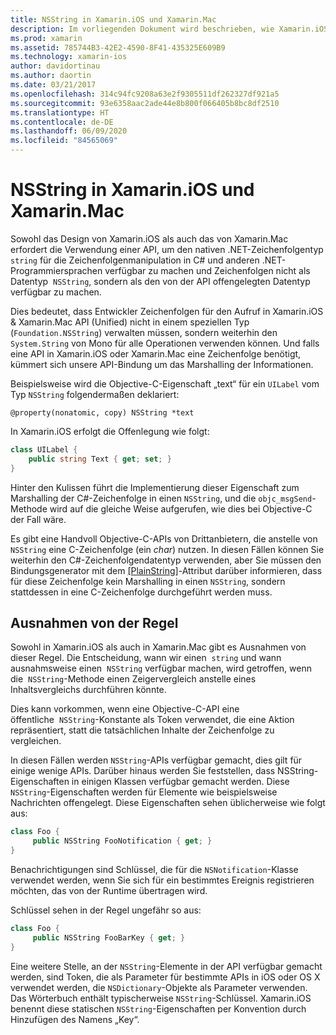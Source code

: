```yaml
---
title: NSString in Xamarin.iOS und Xamarin.Mac
description: Im vorliegenden Dokument wird beschrieben, wie Xamarin.iOS NSString-Objekte transparent in C#-Zeichenfolgenobjekte konvertiert, wenn dies nicht von allein geschieht.
ms.prod: xamarin
ms.assetid: 785744B3-42E2-4590-8F41-435325E609B9
ms.technology: xamarin-ios
author: davidortinau
ms.author: daortin
ms.date: 03/21/2017
ms.openlocfilehash: 314c94fc9208a63e2f9305511df262327df921a5
ms.sourcegitcommit: 93e6358aac2ade44e8b800f066405b8bc8df2510
ms.translationtype: HT
ms.contentlocale: de-DE
ms.lasthandoff: 06/09/2020
ms.locfileid: "84565069"
---
```

# <a name="nsstring-in-xamarinios-and-xamarinmac"></a>NSString in Xamarin.iOS und Xamarin.Mac

Sowohl das Design von Xamarin.iOS als auch das von Xamarin.Mac erfordert die Verwendung einer API, um den nativen .NET-Zeichenfolgentyp `string` für die Zeichenfolgenmanipulation in C# und anderen .NET-Programmiersprachen verfügbar zu machen und Zeichenfolgen nicht als Datentyp  `NSString`, sondern als den von der API offengelegten Datentyp verfügbar zu machen.

Dies bedeutet, dass Entwickler Zeichenfolgen für den Aufruf in Xamarin.iOS & Xamarin.Mac API (Unified) nicht in einem speziellen Typ (`Foundation.NSString`) verwalten müssen, sondern weiterhin den `System.String` von Mono für alle Operationen verwenden können. Und falls eine API in Xamarin.iOS oder Xamarin.Mac eine Zeichenfolge benötigt, kümmert sich unsere API-Bindung um das Marshalling der Informationen.

Beispielsweise wird die Objective-C-Eigenschaft „text“ für ein `UILabel` vom Typ `NSString` folgendermaßen deklariert:

```objc
@property(nonatomic, copy) NSString *text
```

In Xamarin.iOS erfolgt die Offenlegung wie folgt:

```csharp
class UILabel {
    public string Text { get; set; }
}
```

Hinter den Kulissen führt die Implementierung dieser Eigenschaft zum Marshalling der C#-Zeichenfolge in einen `NSString`, und die `objc_msgSend`-Methode wird auf die gleiche Weise aufgerufen, wie dies bei Objective-C der Fall wäre.

Es gibt eine Handvoll Objective-C-APIs von Drittanbietern, die anstelle von `NSString` eine C-Zeichenfolge (ein *char*) nutzen. In diesen Fällen können Sie weiterhin den C#-Zeichenfolgendatentyp verwenden, aber Sie müssen den Bindungsgenerator mit dem [[PlainString]](~/cross-platform/macios/binding/objective-c-libraries.md)-Attribut darüber informieren, dass für diese Zeichenfolge kein Marshalling in einen `NSString`, sondern stattdessen in eine C-Zeichenfolge durchgeführt werden muss.

 <a name="Exceptions_to_the_Rule"></a>

## <a name="exceptions-to-the-rule"></a>Ausnahmen von der Regel

Sowohl in Xamarin.iOS als auch in Xamarin.Mac gibt es Ausnahmen von dieser Regel. Die Entscheidung, wann wir einen  `string` und wann ausnahmsweise einen  `NSString` verfügbar machen, wird getroffen, wenn die  `NSString`-Methode einen Zeigervergleich anstelle eines Inhaltsvergleichs durchführen könnte.

Dies kann vorkommen, wenn eine Objective-C-API eine öffentliche  `NSString`-Konstante als Token verwendet, die eine Aktion repräsentiert, statt die tatsächlichen Inhalte der Zeichenfolge zu vergleichen.

In diesen Fällen werden `NSString`-APIs verfügbar gemacht, dies gilt für einige wenige APIs. Darüber hinaus werden Sie feststellen, dass NSString-Eigenschaften in einigen Klassen verfügbar gemacht werden. Diese `NSString`-Eigenschaften werden für Elemente wie beispielsweise Nachrichten offengelegt. Diese Eigenschaften sehen üblicherweise wie folgt aus:

```csharp
class Foo {
     public NSString FooNotification { get; }
}
```

Benachrichtigungen sind Schlüssel, die für die `NSNotification`-Klasse verwendet werden, wenn Sie sich für ein bestimmtes Ereignis registrieren möchten, das von der Runtime übertragen wird.

Schlüssel sehen in der Regel ungefähr so aus:

```csharp
class Foo {
     public NSString FooBarKey { get; }
}
```

Eine weitere Stelle, an der `NSString`-Elemente in der API verfügbar gemacht werden, sind Token, die als Parameter für bestimmte APIs in iOS oder OS X verwendet werden, die `NSDictionary`-Objekte als Parameter verwenden. Das Wörterbuch enthält typischerweise `NSString`-Schlüssel. Xamarin.iOS benennt diese statischen `NSString`-Eigenschaften per Konvention durch Hinzufügen des Namens „Key“.
